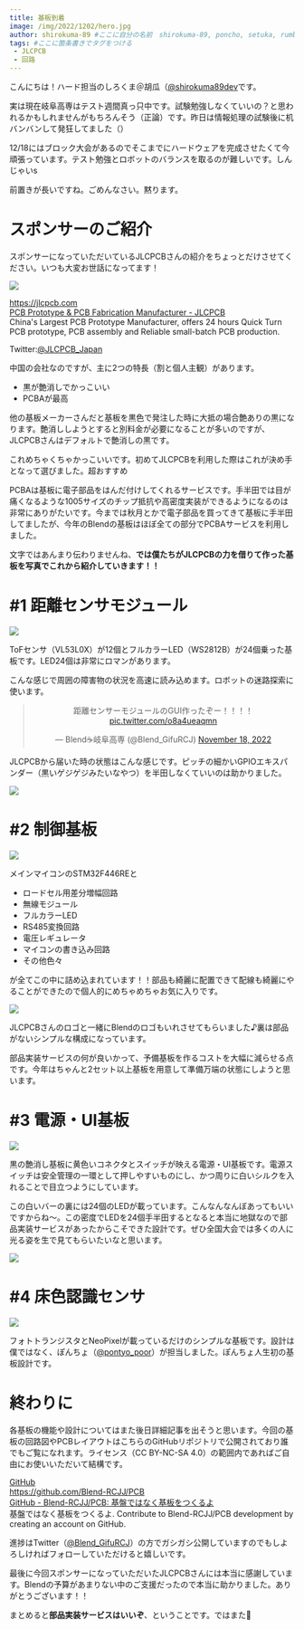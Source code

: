 ```yaml
---
title: 基板到着
image: /img/2022/1202/hero.jpg
author: shirokuma-89 #ここに自分の名前　shirokuma-89, poncho, setuka, rumbabo, onagiから選ぶ
tags: #ここに箇条書きでタグをつける
 - JLCPCB
 - 回路
---
```


こんにちは！ハード担当のしろくま＠胡瓜（[@shirokuma89dev](https://twitter.com/shirokuma89dev)です。

実は現在岐阜高専はテスト週間真っ只中です。試験勉強しなくていいの？と思われるかもしれませんがもちろんそう（正論）です。昨日は情報処理の試験後に机バンバンして発狂してました（）

12/18にはブロック大会があるのでそこまでにハードウェアを完成させたくて今頑張っています。テスト勉強とロボットのバランスを取るのが難しいです。しんじゃいs

前置きが長いですね。ごめんなさい。黙ります。

# スポンサーのご紹介

スポンサーになっていただいているJLCPCBさんの紹介をちょっとだけさせてください。いつも大変お世話になってます！

![](../../img/2022/1202/スクリーンショット%202022-12-02%202.04.42.png)

<div class="bcard-wrapper"><span class="bcard-header withgfav"><div class="bcard-favicon" style="background-image: url(https://www.google.com/s2/favicons?domain=https://jlcpcb.com)"></div><div class="bcard-site"><a href="https://jlcpcb.com" rel="nofollow" target="_blank"></a></div><div class="bcard-url"><a href="https://jlcpcb.com" rel="nofollow" target="_blank">https://jlcpcb.com</a></div></span><span class="bcard-main"><div class="bcard-title"><a href="https://jlcpcb.com" rel="nofollow" target="_blank">PCB Prototype & PCB Fabrication Manufacturer - JLCPCB</a></div><div class="bcard-description">China's Largest PCB Prototype Manufacturer, offers 24 hours Quick Turn PCB prototype, PCB assembly and Reliable small-batch PCB production.</div></span></div>

Twitter:[@JLCPCB_Japan](https://twitter.com/jlcpcb_japan)

中国の会社なのですが、主に2つの特長（割と個人主観）があります。

- 黒が艶消しでかっこいい
- PCBAが最高

他の基板メーカーさんだと基板を黒色で発注した時に大抵の場合艶ありの黒になります。艶消ししようとすると別料金が必要になることが多いのですが、JLCPCBさんはデフォルトで艶消しの黒です。

これめちゃくちゃかっこいいです。初めてJLCPCBを利用した際はこれが決め手となって選びました。超おすすめ

PCBAは基板に電子部品をはんだ付けしてくれるサービスです。手半田では目が痛くなるような1005サイズのチップ抵抗や高密度実装ができるようになるのは非常にありがたいです。今までは秋月とかで電子部品を買ってきて基板に手半田してましたが、今年のBlendの基板はほぼ全ての部分でPCBAサービスを利用しました。

文字ではあんまり伝わりませんね、**では僕たちがJLCPCBの力を借りて作った基板を写真でこれから紹介していきます！！**

# #1 距離センサモジュール

![](../../img/2022/1202/IMG_0469.jpg)

ToFセンサ（VL53L0X）が12個とフルカラーLED（WS2812B）が24個乗った基板です。LED24個は非常にロマンがあります。

こんな感じで周囲の障害物の状況を高速に読み込めます。ロボットの迷路探索に使います。

<center><blockquote class="twitter-tweet"><p lang="ja" dir="ltr">距離センサーモジュールのGUI作ったぞー！！！！ <a href="https://t.co/o8a4ueaqmn">pic.twitter.com/o8a4ueaqmn</a></p>&mdash; Blend☕️岐阜高専 (@Blend_GifuRCJ) <a href="https://twitter.com/Blend_GifuRCJ/status/1593662614361366528?ref_src=twsrc%5Etfw">November 18, 2022</a></blockquote> <script async src="https://platform.twitter.com/widgets.js" charset="utf-8"></script></center>

JLCPCBから届いた時の状態はこんな感じです。ピッチの細かいGPIOエキスパンダー（黒いゲジゲジみたいなやつ）を半田しなくていいのは助かりました。

![](../../img/2022/1202/IMG_0467.jpg)

# #2 制御基板

![](../../img/2022/1202/IMG_0384.jpg)

メインマイコンのSTM32F446REと

- ロードセル用差分増幅回路
- 無線モジュール
- フルカラーLED
- RS485変換回路
- 電圧レギュレータ
- マイコンの書き込み回路
- その他色々
  
が全てこの中に詰め込まれています！！部品も綺麗に配置できて配線も綺麗にやることができたので個人的にめちゃめちゃお気に入りです。

![](../../img/2022/1202/IMG_0345.jpg)

JLCPCBさんのロゴと一緒にBlendのロゴもいれさせてもらいました♪裏は部品がないシンプルな構成になっています。

部品実装サービスの何が良いかって、予備基板を作るコストを大幅に減らせる点です。今年はちゃんと2セット以上基板を用意して準備万端の状態にしようと思います。

# #3 電源・UI基板

![](../../img/2022/1202/IMG_0470.jpg)

黒の艶消し基板に黄色いコネクタとスイッチが映える電源・UI基板です。電源スイッチは安全管理の一環として押しやすいものにし、かつ周りに白いシルクを入れることで目立つようにしています。

この白いバーの裏には24個のLEDが載っています。こんなんなんぼあってもいいですからね〜。この密度でLEDを24個手半田するとなると本当に地獄なので部品実装サービスがあったからこそできた設計です。ぜひ全国大会では多くの人に光る姿を生で見てもらいたいなと思います。

![](../../img/2022/1202/IMG_0471.jpg)

# #4 床色認識センサ

![](../../img/2022/1202/IMG_0472.jpg)

フォトトランジスタとNeoPixelが載っているだけのシンプルな基板です。設計は僕ではなく、ぽんちょ（[@pontyo_poor](https://twitter.com/pontyo_poor)）が担当しました。ぽんちょ人生初の基板設計です。

# 終わりに

各基板の機能や設計についてはまた後日詳細記事を出そうと思います。今回の基板の回路図やPCBレイアウトはこちらのGitHubリポジトリで公開されており誰でもご覧になれます。ライセンス（CC BY-NC-SA 4.0）の範囲内であればご自由にお使いいただいて結構です。

<div class="bcard-wrapper"><span class="bcard-header withgfav"><div class="bcard-favicon" style="background-image: url(https://www.google.com/s2/favicons?domain=https://github.com/Blend-RCJJ/PCB)"></div><div class="bcard-site"><a href="https://github.com/Blend-RCJJ/PCB" rel="nofollow" target="_blank">GitHub</a></div><div class="bcard-url"><a href="https://github.com/Blend-RCJJ/PCB" rel="nofollow" target="_blank">https://github.com/Blend-RCJJ/PCB</a></div></span><span class="bcard-main"><div class="bcard-title"><a href="https://github.com/Blend-RCJJ/PCB" rel="nofollow" target="_blank">GitHub - Blend-RCJJ/PCB: 基盤ではなく基板をつくるよ</a></div><div class="bcard-description">基盤ではなく基板をつくるよ. Contribute to Blend-RCJJ/PCB development by creating an account on GitHub.</div></span></div>

進捗はTwitter（[@Blend_GifuRCJ](https://twitter.com/Blend_GifuRCJ)）の方でガシガシ公開していますのでもしよろしければフォローしていただけると嬉しいです。

最後に今回スポンサーになっていただいたJLCPCBさんには本当に感謝しています。Blendの予算があまりない中のご支援だったので本当に助かりました。ありがとうございます！！

まとめると**部品実装サービスはいいぞ**、ということです。ではまた👋